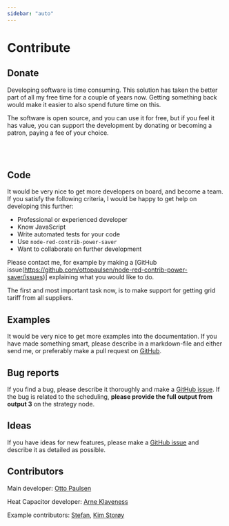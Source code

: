 ```yaml
---
sidebar: "auto"
---
```


# Contribute

## Donate

Developing software is time consuming. This solution has taken the better part of all my free time for a couple of years now. Getting something back would make it easier to also spend future time on this.

<VippsPlakat/>

The software is open source, and you can use it for free, but if you feel it has value, you can support the development by donating or becoming a patron, paying a fee of your choice.

<br/>
<br/>

<DonateButtons/>

## Code

It would be very nice to get more developers on board, and become a team. If you satisfy the following criteria, I would be happy to get help on developing this further:

- Professional or experienced developer
- Know JavaScript
- Write automated tests for your code
- Use `node-red-contrib-power-saver`
- Want to collaborate on further development

Please contact me, for example by making a [GitHub issue(https://github.com/ottopaulsen/node-red-contrib-power-saver/issues)] explaining what you would like to do.

The first and most important task now, is to make support for getting grid tariff from all suppliers.

## Examples

It would be very nice to get more examples into the documentation. If you have made something smart, please describe in a markdown-file and either send me, or preferably make a pull request on [GitHub](https://github.com/ottopaulsen/node-red-contrib-power-saver/pulls).

## Bug reports

If you find a bug, please describe it thoroughly and make a [GitHub issue](https://github.com/ottopaulsen/node-red-contrib-power-saver/issues). If the bug is related to the scheduling, **please provide the full output from output 3** on the strategy node.

## Ideas

If you have ideas for new features, please make a [GitHub issue](https://github.com/ottopaulsen/node-red-contrib-power-saver/issues) and describe it as detailed as possible.

## Contributors

Main developer: [Otto Paulsen](https://github.com/ottopaulsen)

Heat Capacitor developer: [Arne Klaveness](https://github.com/TomTorger)

Example contributors: [Stefan](https://github.com/oakhill87/node-red-contrib-power-saver), [Kim Storøy](https://www.facebook.com/kim.storoy)

###

<AdsenseAdd type="nederst"/>

